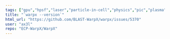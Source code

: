 ```yaml
---
tags: ["gpu","hpsf","laser","particle-in-cell","physics","pic","plasma","research","simulation"]
title: "`warpx --version`"
html_url: "https://github.com/BLAST-WarpX/warpx/issues/5370"
user: "ax3l"
repo: "ECP-WarpX/WarpX"
---
```


